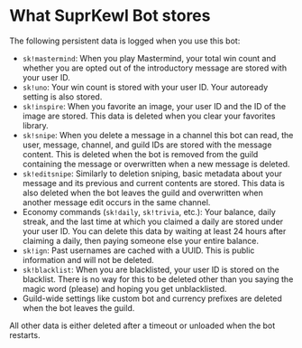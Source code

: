 # What SuprKewl Bot stores

The following persistent data is logged when you use this bot:
* `sk!mastermind`: When you play Mastermind, your total win count and whether you are opted out of the introductory message are stored with your user ID.
* `sk!uno`: Your win count is stored with your user ID. Your autoready setting is also stored.
* `sk!inspire`: When you favorite an image, your user ID and the ID of the image are stored. This data is deleted when you clear your favorites library.
* `sk!snipe`: When you delete a message in a channel this bot can read, the user, message, channel, and guild IDs are stored with the message content. This is deleted when the bot is removed from the guild containing the message or overwritten when a new message is deleted.
* `sk!editsnipe`: Similarly to deletion sniping, basic metadata about your message and its previous and current contents are stored. This data is also deleted when the bot leaves the guild and overwritten when another message edit occurs in the same channel.
* Economy commands (`sk!daily`, `sk!trivia`, etc.): Your balance, daily streak, and the last time at which you claimed a daily are stored under your user ID. You can delete this data by waiting at least 24 hours after claiming a daily, then paying someone else your entire balance.
* `sk!ign`: Past usernames are cached with a UUID. This is public information and will not be deleted.
* `sk!blacklist`: When you are blacklisted, your user ID is stored on the blacklist. There is no way for this to be deleted other than you saying the magic word (please) and hoping you get unblacklisted.
* Guild-wide settings like custom bot and currency prefixes are deleted when the bot leaves the guild.

All other data is either deleted after a timeout or unloaded when the bot restarts.
